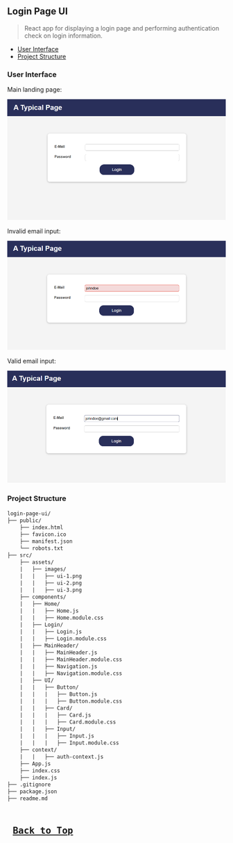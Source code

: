## Login Page UI
>React app for displaying a login page and performing authentication check on login information.

* [User Interface](#login-page-user-interface)
* [Project Structure](#login-page-project-structure)

### <a name="login-page-user-interface">User Interface</a>

Main landing page:

![UI Image - 1](./src/assets/images/ui-1.png)

Invalid email input:

![UI Image - 2](./src/assets/images/ui-2.png)

Valid email input:

![UI Image - 3](./src/assets/images/ui-3.png)

### <a name="login-page-file-structure">Project Structure</a>
```
login-page-ui/
├── public/
    ├── index.html
    ├── favicon.ico
    ├── manifest.json
    └── robots.txt
├── src/
    ├── assets/
    |   ├── images/
    |   |   ├── ui-1.png
    |   |   ├── ui-2.png
    |   |   ├── ui-3.png
    ├── components/
    |   ├── Home/
    |   |   ├── Home.js
    |   |   ├── Home.module.css
    |   ├── Login/
    |   |   ├── Login.js
    |   |   ├── Login.module.css
    |   ├── MainHeader/
    |   |   ├── MainHeader.js
    |   |   ├── MainHeader.module.css
    |   |   ├── Navigation.js
    |   |   ├── Navigation.module.css
    |   ├── UI/
    |   |   ├── Button/
    |   |   |   ├── Button.js
    |   |   |   ├── Button.module.css
    |   |   ├── Card/
    |   |   |   ├── Card.js
    |   |   |   ├── Card.module.css
    |   |   ├── Input/
    |   |   |   ├── Input.js
    |   |   |   ├── Input.module.css
    ├── context/
    |   |   ├── auth-context.js
    ├── App.js
    ├── index.css
    ├── index.js
├── .gitignore
├── package.json
├── readme.md
```

<kbd> <br> [Back to Top](#login-page-ui) <br> </kbd>
---